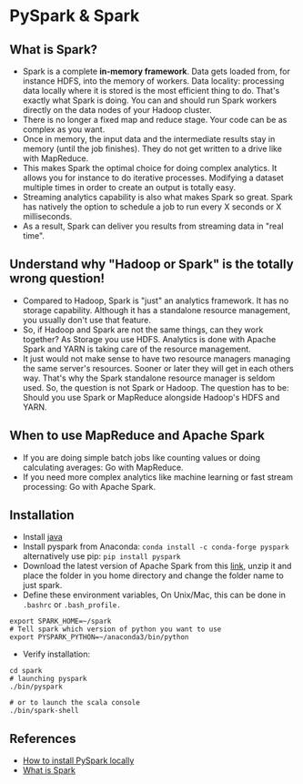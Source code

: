 # PySpark & Spark

## What is Spark?
- Spark is a complete **in-memory framework**. Data gets loaded from, for instance HDFS, into the memory of workers. Data locality: processing data locally where it is stored is the most efficient thing to do. That's exactly what Spark is doing. You can and should run Spark workers directly on the data nodes of your Hadoop cluster.
- There is no longer a fixed map and reduce stage. Your code can be as complex as you want.
- Once in memory, the input data and the intermediate results stay in memory (until the job
finishes). They do not get written to a drive like with MapReduce.
- This makes Spark the optimal choice for doing complex analytics. It allows you for instance to do iterative processes. Modifying a dataset multiple times in order to create an output is totally easy.
- Streaming analytics capability is also what makes Spark so great. Spark has natively the option to schedule a job to run every X seconds or X milliseconds.
- As a result, Spark can deliver you results from streaming data in "real time".

## Understand why "Hadoop or Spark" is the totally wrong question!
- Compared to Hadoop, Spark is "just" an analytics framework. It has no storage capability. Although it has a standalone resource management, you usually don't use that feature.
- So, if Hadoop and Spark are not the same things, can they work together? As Storage you use HDFS. Analytics is done with Apache Spark and YARN is taking care of the resource management.
- It just would not make sense to have two resource managers managing the same server's resources. Sooner or later they will get in each others way. That's why the Spark standalone resource manager is seldom used. So, the question is not Spark or Hadoop. The question has to be: Should you use Spark or MapReduce alongside Hadoop's HDFS and YARN.

## When to use MapReduce and Apache Spark
- If you are doing simple batch jobs like counting values or doing calculating averages: Go with MapReduce.
- If you need more complex analytics like machine learning or fast stream processing: Go with Apache Spark.

## Installation
- Install [java](https://www.oracle.com/java/technologies/downloads/#java8)
- Install pyspark from Anaconda: `conda install -c conda-forge pyspark` alternatively use pip: `pip install pyspark`
- Download the latest version of Apache Spark from this [link](https://spark.apache.org/downloads.html), unzip it and place the folder in you home directory and change the folder name to just spark. 
- Define these environment variables, On Unix/Mac, this can be done in `.bashrc` or `.bash_profile.`
```
export SPARK_HOME=~/spark
# Tell spark which version of python you want to use
export PYSPARK_PYTHON=~/anaconda3/bin/python
```
- Verify installation:
```
cd spark
# launching pyspark
./bin/pyspark

# or to launch the scala console
./bin/spark-shell
```

## References
- [How to install PySpark locally](https://github.com/ethen8181/machine-learning/blob/master/big_data/spark_installation.md)
- [What is Spark](https://github.com/mikulskibartosz/Cookbook/blob/master/AdvancedSkills.md#data-science-platform)
